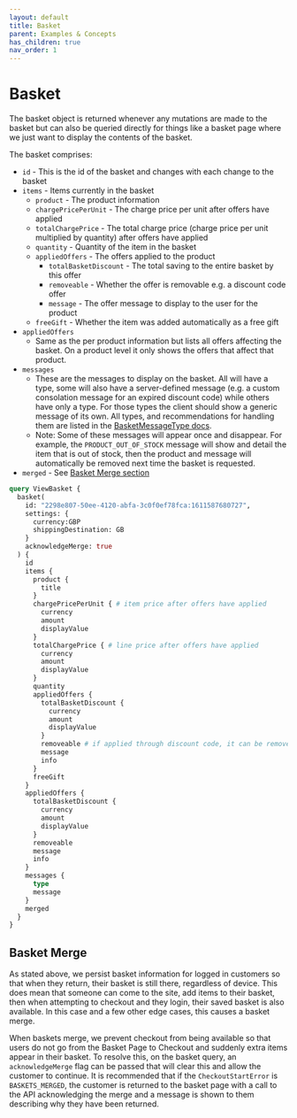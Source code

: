 ```yaml
---
layout: default
title: Basket
parent: Examples & Concepts
has_children: true
nav_order: 1
---
```


# Basket

The basket object is returned whenever any mutations are made to the basket but can also be queried directly for things like a basket page where we just want to display the contents of the basket.

The basket comprises:
- `id` - This is the id of the basket and changes with each change to the basket
- `items` - Items currently in the basket
  - `product` - The product information
  - `chargePricePerUnit` - The charge price per unit after offers have applied
  - `totalChargePrice` - The total charge price (charge price per unit multiplied by quantity) after offers have applied
  - `quantity` - Quantity of the item in the basket
  - `appliedOffers` - The offers applied to the product
      - `totalBasketDiscount` - The total saving to the entire basket by this offer
      - `removeable` - Whether the offer is removable e.g. a discount code offer
      - `message` - The offer message to display to the user for the product
  - `freeGift` - Whether the item was added automatically as a free gift
- `appliedOffers`
    - Same as the per product information but lists all offers affecting the basket. On a product level it only shows the offers that affect that product.
- `messages`
    - These are the messages to display on the basket. All will have a type, some will also have a server-defined message (e.g. a custom consolation message for an expired discount code) while others have only a type. For those types the client should show a generic message of its own. All types, and recommendations for handling them are listed in the [BasketMessageType docs](https://api.thehut.net/lfint/en/docs#BasketMessageType).
    - Note: Some of these messages will appear once and disappear. For example, the `PRODUCT_OUT_OF_STOCK` message will show and detail the item that is out of stock, then the product and message will automatically be removed next time the basket is requested.
- `merged` - See [Basket Merge section](#basket-merge)


```graphql
query ViewBasket {
  basket(
    id: "2298e807-50ee-4120-abfa-3c0f0ef78fca:1611587680727",
    settings: {
      currency:GBP
      shippingDestination: GB
  	}
    acknowledgeMerge: true
  ) {
    id
    items {
      product {
        title
      }
      chargePricePerUnit { # item price after offers have applied
        currency
        amount
        displayValue
      }
      totalChargePrice { # line price after offers have applied
        currency
        amount
        displayValue
      }
      quantity
      appliedOffers {
        totalBasketDiscount {
          currency
          amount
          displayValue
        }
        removeable # if applied through discount code, it can be removed
        message
        info
      }
      freeGift
    }
    appliedOffers {
      totalBasketDiscount {
        currency
        amount
        displayValue
      }
      removeable
      message
      info
    }
    messages {
      type
      message
    }
    merged
  }
}
```

## Basket Merge

As stated above, we persist basket information for logged in customers so that when they return, their basket is still there, regardless of device. 
This does mean that someone can come to the site, add items to their basket, then when attempting to checkout and they login, their saved basket is also available. In this case and a few other edge cases, this causes a basket merge. 

When baskets merge, we prevent checkout from being available so that users do not go from the Basket Page to Checkout and suddenly extra items appear in their basket. To resolve this, on the basket query, an `acknowledgeMerge` flag can be passed that will clear this and allow the customer to continue. 
It is recommended that if the `CheckoutStartError` is `BASKETS_MERGED`, the customer is returned to the basket page with a call to the API acknowledging the merge and a message is shown to them describing why they have been returned. 
